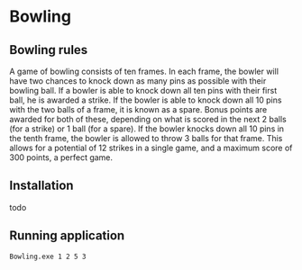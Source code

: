 # Bowling
## Bowling rules
A game of bowling consists of ten frames.
In each frame, the bowler will have two chances to knock down as many pins as possible with their bowling ball. If a bowler is able to knock down all ten pins with their first ball, he is awarded a strike. If the bowler is able to knock down all 10 pins with the two balls of a frame, it is known as a spare. Bonus points are awarded for both of these, depending on what is scored in the next 2 balls (for a strike) or 1 ball (for a spare).
If the bowler knocks down all 10 pins in the tenth frame, the bowler is allowed to throw 3 balls for that frame.
This allows for a potential of 12 strikes in a single game, and a maximum score of 300 points, a perfect game.
## Installation
todo
## Running application
```
Bowling.exe 1 2 5 3
```